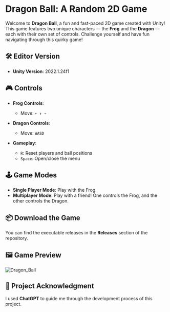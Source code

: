 # Dragon Ball: A Random 2D Game

Welcome to **Dragon Ball**, a fun and fast-paced 2D game created with Unity! This game features two unique characters — the **Frog** and the **Dragon** — each with their own set of controls. Challenge yourself and have fun navigating through this quirky game!

## 🛠️ Editor Version

- **Unity Version**: 2022.1.24f1

## 🎮 Controls

- **Frog Controls**:  
  - Move: `← ↑ →`
  
- **Dragon Controls**:  
  - Move: `WASD`

- **Gameplay**:
  - `R`: Reset players and ball positions
  - `Space`: Open/close the menu

## 🕹️ Game Modes

- **Single Player Mode**: Play with the Frog.
- **Multiplayer Mode**: Play with a friend! One controls the Frog, and the other controls the Dragon.

## 📦 Download the Game

You can find the executable releases in the **Releases** section of the repository.

## 🖼️ Game Preview

![Dragon_Ball](https://github.com/user-attachments/assets/f6bc7390-2f32-4230-8a12-dbeafc6a6005)

## 💬 Project Acknowledgment

I used **ChatGPT** to guide me through the development process of this project.
